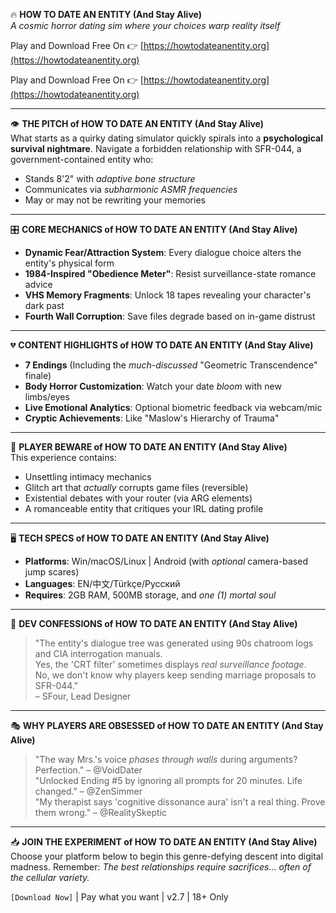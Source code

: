 🔥 **HOW TO DATE AN ENTITY (And Stay Alive)**  
*A cosmic horror dating sim where your choices warp reality itself* 

Play and Download Free On 👉 [https://howtodateanentity.org](https://howtodateanentity.org)

Play and Download Free On 👉 [https://howtodateanentity.org](https://howtodateanentity.org)

---

👁️ **THE PITCH of HOW TO DATE AN ENTITY (And Stay Alive)**  
What starts as a quirky dating simulator quickly spirals into a **psychological survival nightmare**. Navigate a forbidden relationship with SFR-044, a government-contained entity who:  
- Stands 8'2" with *adaptive bone structure*  
- Communicates via *subharmonic ASMR frequencies*  
- May or may not be rewriting your memories  

---

🎛️ **CORE MECHANICS of HOW TO DATE AN ENTITY (And Stay Alive)**  
- **Dynamic Fear/Attraction System**: Every dialogue choice alters the entity's physical form  
- **1984-Inspired "Obedience Meter"**: Resist surveillance-state romance advice  
- **VHS Memory Fragments**: Unlock 18 tapes revealing your character's dark past  
- **Fourth Wall Corruption**: Save files degrade based on in-game distrust  

---

💔 **CONTENT HIGHLIGHTS of HOW TO DATE AN ENTITY (And Stay Alive)**  
- **7 Endings** (Including the *much-discussed* "Geometric Transcendence" finale)  
- **Body Horror Customization**: Watch your date *bloom* with new limbs/eyes  
- **Live Emotional Analytics**: Optional biometric feedback via webcam/mic  
- **Cryptic Achievements**: Like "Maslow's Hierarchy of Trauma"  

---

🚨 **PLAYER BEWARE of HOW TO DATE AN ENTITY (And Stay Alive)**  
This experience contains:  
- Unsettling intimacy mechanics  
- Glitch art that *actually* corrupts game files (reversible)  
- Existential debates with your router (via ARG elements)  
- A romanceable entity that critiques your IRL dating profile  

---

🖥️ **TECH SPECS of HOW TO DATE AN ENTITY (And Stay Alive)**  
- **Platforms**: Win/macOS/Linux | Android (with *optional* camera-based jump scares)  
- **Languages**: EN/中文/Türkçe/Русский  
- **Requires**: 2GB RAM, 500MB storage, and *one (1) mortal soul*  

---

📜 **DEV CONFESSIONS of HOW TO DATE AN ENTITY (And Stay Alive)**  
>"The entity's dialogue tree was generated using 90s chatroom logs and CIA interrogation manuals.  
Yes, the 'CRT filter' sometimes displays *real surveillance footage*.  
No, we don't know why players keep sending marriage proposals to SFR-044."  
– SFour, Lead Designer  

---

🎭 **WHY PLAYERS ARE OBSESSED of HOW TO DATE AN ENTITY (And Stay Alive)**  
> "The way Mrs.'s voice *phases through walls* during arguments? Perfection." – @VoidDater  
> "Unlocked Ending #5 by ignoring all prompts for 20 minutes. Life changed." – @ZenSimmer  
> "My therapist says 'cognitive dissonance aura' isn't a real thing. Prove them wrong." – @RealitySkeptic  

---

📥 **JOIN THE EXPERIMENT of HOW TO DATE AN ENTITY (And Stay Alive)**  
Choose your platform below to begin this genre-defying descent into digital madness. Remember: *The best relationships require sacrifices... often of the cellular variety.*  

`[Download Now]` | Pay what you want | v2.7 | 18+ Only  
